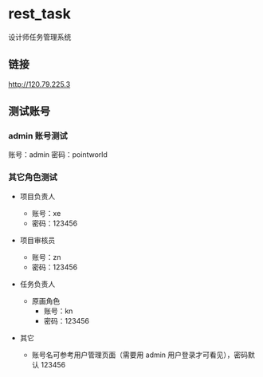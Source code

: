 # rest_task

设计师任务管理系统


## 链接

http://120.79.225.3

## 测试账号


### admin 账号测试

账号：admin
密码：pointworld


### 其它角色测试

- 项目负责人
  - 账号：xe
  - 密码：123456

- 项目审核员
  - 账号：zn
  - 密码：123456

- 任务负责人
  - 原画角色
    - 账号：kn
    - 密码：123456

- 其它
  - 账号名可参考用户管理页面（需要用 admin 用户登录才可看见），密码默认 123456
  
